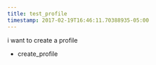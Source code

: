```yaml
---
title: test_profile
timestamp: 2017-02-19T16:46:11.70388935-05:00
---
```


i want to create a profile
* create_profile
